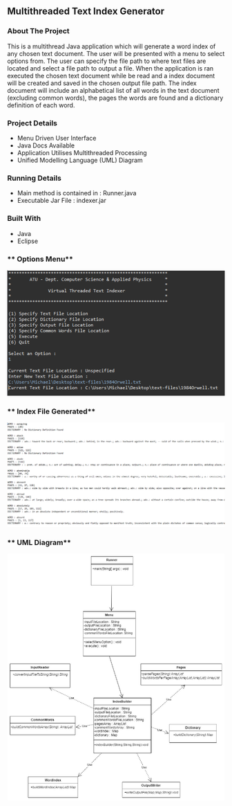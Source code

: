 ## Multithreaded Text Index Generator


### **About The Project**
This is a multithread Java application which will generate a word index of any chosen text document. The user will be presented with a menu to select options from. The user can specify the file path to where text files are located and select a file path to output a file. When the application is ran executed the chosen text document while be read and a index document will be created and saved in the chosen output file path. The index document will include an alphabetical list of all words in the text document (excluding common words), the pages the words are found and a dictionary definition of each word.


### **Project Details**
- Menu Driven User Interface
- Java Docs Available
- Application Utilises Multithreaded Processing
- Unified Modelling Language (UML) Diagram

### **Running Details**
- Main method is contained in : Runner.java
- Executable Jar File : indexer.jar

### **Built With**
- Java
- Eclipse

### ** Options Menu**
![1](/assets/optionsmenu.PNG)

### ** Index File Generated**
![2](/assets/indexfile.PNG)

### ** UML Diagram**
![3](/assets/umldiagram.jpg)

